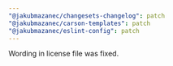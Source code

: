 ```yaml
---
"@jakubmazanec/changesets-changelog": patch
"@jakubmazanec/carson-templates": patch
"@jakubmazanec/eslint-config": patch
---
```


Wording in license file was fixed.
